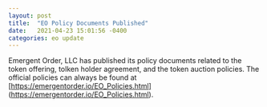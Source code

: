 ```yaml
---
layout: post
title:  "EO Policy Documents Published"
date:   2021-04-23 15:01:56 -0400
categories: eo update
---
```

Emergent Order, LLC has published its policy documents related to the token offering, tolken holder agreement, and the token auction policies. The official policies can always be found at [https://emergentorder.io/EO_Policies.html] (https://emergentorder.io/EO_Policies.html).
